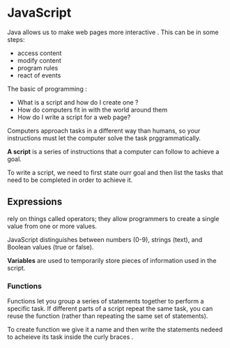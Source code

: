 # JavaScript
Java allows us to make web pages more interactive .
This can be in some steps:
* access content 
* modify content 
* program rules
* react of events

The basic of programming : 
* What is a script and how do I create one ?
* How do computers fit in with the world around them
* How do I write a script for a
web page?

Computers approach tasks in a different way than
humans, so your instructions must let the computer
solve the task prggrammatically.

**A script** is a series of instructions that a
computer can follow to achieve a goal. 

To write a script, we need to first
state ourr goal and then list the
tasks that need to be completed in
order to achieve it.

## Expressions
rely on things called operators; they allow programmers to
create a single value from one or more values. 

JavaScript distinguishes between numbers (0-9),
strings (text), and Boolean values (true or false).

**Variables** are used to temporarily store pieces of
information used in the script.

### Functions 

Functions let you group a series of statements together to perform a
specific task. If different parts of a script repeat the same task, you can
reuse the function (rather than repeating the same set of statements). 

To create function we give it a name and then write the statements nedeed to acheieve its task inside the curly braces .

